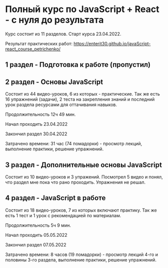 # Полный курс по JavaScript + React - с нуля до результата

Курс состоит из 11 разделов. Старт курса 23.04.2022.

Результат практических работ: https://enterit30.github.io/javaScript-react_course_petrichenko/

## 1 раздел - Подготовка к работе (пропустил)

## 2 раздел - Основы JavaScript
Состоит из 44 видео-уроков, 6 из которых - практические. Так же есть 16 упражнений (задачи), 2 теста на закрепления знаний и последний урок раздела ресурсами для оттачивания навыков.

Продолжительность 12ч 49 мин.

Начал проходить 23.04.2022

Закончил раздел 30.04.2022

Затрачено времени: 31 час (74 помадорки) - просмотр лекций, выполнение практики, решение упражнений.

## 3 раздел - Дополнительные основы JavaScript
Состоит из 10 видео-уроков и 3 упражений.
Посмотрел 5 видео и понял, что раздел мне пока что рано проходить. Упражнения не решал.

## 4 раздел - JavaScript в работе
Состоит из 18 видео-уроков, 7 из которых включают практику. Так же есть 1 тест и 1 урок с рекомендацией по материалам.

Продолжительность 5ч 9 мин.

Начал проходить 05.05.2022

Закончил раздел 07.05.2022

Затрачено времени: 8 часов (19 помадорки) - просмотр лекций 4-го и половины 3-го раздела, выполнение практики, решение упражнений.
